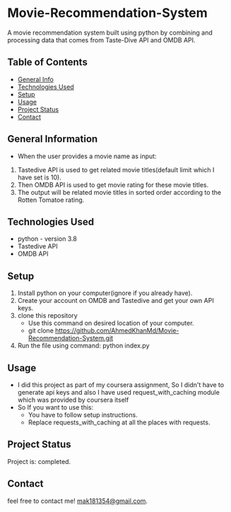 # Movie-Recommendation-System
A movie recommendation system built using python by combining and processing data that comes from Taste-Dive API and OMDB API.

## Table of Contents
* [General Info](#general-information)
* [Technologies Used](#technologies-used)
* [Setup](#setup)
* [Usage](#usage)
* [Project Status](#project-status)
* [Contact](#contact)


## General Information
- When the user provides a movie name as input:
1. Tastedive API is used to get related movie titles(default limit which I have set is 10).
2. Then OMDB API is used to get movie rating for these movie titles.
3. The output will be related movie titles in sorted order according to the Rotten Tomatoe rating.


## Technologies Used
- python - version 3.8
- Tastedive API
- OMDB API

## Setup

1. Install python on your computer(ignore if you already have).
2. Create your account on OMDB and Tastedive and get your own API keys.  
3. clone this repository  
      - Use this command on desired location of your computer.    
      - git clone https://github.com/AhmedKhanMd/Movie-Recommendation-System.git
4. Run the file using command: python index.py 

## Usage

- I did this project as part of my coursera assignment, So I didn't have to generate api keys and also I have used request_with_caching module which was provided by coursera itself
- So If you want to use this:
  - You have to follow setup instructions.
  - Replace requests_with_caching at all the places with requests.


## Project Status
Project is: completed.

## Contact
feel free to contact me!
mak181354@gmail.com.
